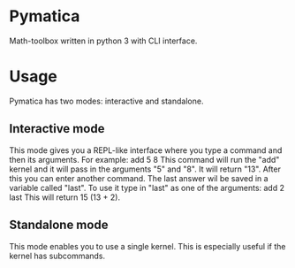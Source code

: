 # Pymatica
Math-toolbox written in python 3 with CLI interface.

# Usage
Pymatica has two modes: interactive and standalone. 

## Interactive mode
This mode gives you a REPL-like interface where you type a command and then its arguments. 
For example: add 5 8
This command will run the "add" kernel and it will pass in the arguments "5" and "8". It will return "13".
After this you can enter another command.
The last answer wil be saved in a variable called "last". To use it type in "last" as one of the arguments:
add 2 last
This will return 15 (13 + 2).

## Standalone mode
This mode enables you to use a single kernel. This is especially useful if the kernel has subcommands.
